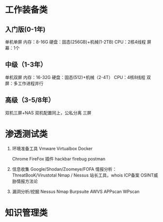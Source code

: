# 工作装备类

## 入门版(0-1年)

单机单屏
    内存：8-16G
    硬盘：固态(256GB)+机械(1-2TB)
    CPU：2核4线程
    屏幕：1个

## 中级（1-3年）

单机双屏
    内存：16-32G
    硬盘：固态(512)+机械（2-4T）
    CPU：4核8线程
    双屏：多工作进程并行

## 高级（3-5/8年）

双机三屏+NAS
    双机配置同上，公私分离
    三屏

# 渗透测试类

1. 环境准备工具
    Vmware
    Virtualbox
    Docker
    
    Chrome
    FireFox
        插件
            hackbar
            firebug
            postman

2. 信息收集
    Google/Shodan/Zoomeye/FOFA
    情报分析：ThreatBooK/Virustotal
    Nmap / Nessus
    站长工具，whois
    ICP备案
    OSINT威胁情报方法论

3. 漏洞分析/挖掘
    Nessus
    Nmap
    Burpsuite
    AWVS
    APPscan
    WPscan

# 知识管理类
